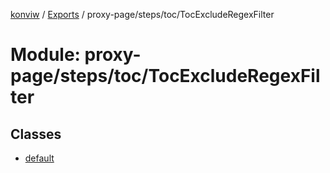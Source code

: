 [konviw]() / [Exports](../modules.md) / proxy-page/steps/toc/TocExcludeRegexFilter

# Module: proxy-page/steps/toc/TocExcludeRegexFilter

## Classes

- [default](../classes/proxy_page_steps_toc_tocexcluderegexfilter.default.md)
